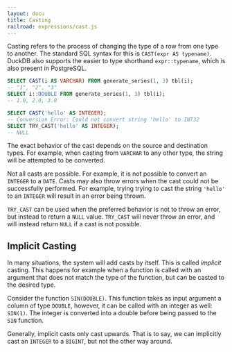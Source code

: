 ```yaml
---
layout: docu
title: Casting
railroad: expressions/cast.js
---
```

<div id="rrdiagram"></div>

Casting refers to the process of changing the type of a row from one type to another. The standard SQL syntax for this is `CAST(expr AS typename)`. DuckDB also supports the easier to type shorthand `expr::typename`, which is also present in PostgreSQL.

```sql
SELECT CAST(i AS VARCHAR) FROM generate_series(1, 3) tbl(i);
-- "1", "2", "3"
SELECT i::DOUBLE FROM generate_series(1, 3) tbl(i);
-- 1.0, 2.0, 3.0

SELECT CAST('hello' AS INTEGER);
-- Conversion Error: Could not convert string 'hello' to INT32
SELECT TRY_CAST('hello' AS INTEGER);
-- NULL
```

The exact behavior of the cast depends on the source and destination types. For example, when casting from `VARCHAR` to any other type, the string will be attempted to be converted.

Not all casts are possible. For example, it is not possible to convert an `INTEGER` to a `DATE`. Casts may also throw errors when the cast could not be successfully performed. For example, trying trying to cast the string `'hello'` to an `INTEGER` will result in an error being thrown.

`TRY_CAST` can be used when the preferred behavior is not to throw an error, but instead to return a `NULL` value. `TRY_CAST` will never throw an error, and will instead return `NULL` if a cast is not possible.

## Implicit Casting
In many situations, the system will add casts by itself. This is called *implicit* casting. This happens for example when a function is called with an argument that does not match the type of the function, but can be casted to the desired type.

Consider the function `SIN(DOUBLE)`. This function takes as input argument a column of type `DOUBLE`, however, it can be called with an integer as well: `SIN(1)`. The integer is converted into a double before being passed to the `SIN` function.

Generally, implicit casts only cast upwards. That is to say, we can implicitly cast an `INTEGER` to a `BIGINT`, but not the other way around.

